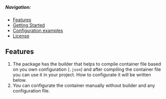 ##### Navigation:
* [Features](./FEATURES.md)
* [Getting Started](./GETTING_STARTED.md)
* [Configuration examples](./CONFIGURATION.md)
* [License](../LICENCE)

## Features
1. The package has the builder that helps to compile container file based on you own configuration (`.json`) and after compiling the container file you can use it in your project. How to configurate it will be written below.
2. You can configurate the container manually without builder and any configuration file.